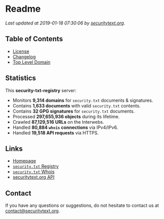 # Readme

_Last updated at 2019-01-18 07:30:06 by [securitytext.org](https://securitytext.org)._

## Table of Contents

* [License](LICENSE.md)
* [Changelog](CHANGELOG.md)
* [Top Level Domain](TLD.md)

## Statistics

This **security-txt-registry** server:

* Monitors **9,314 domains** for `security.txt` documents & signatures.
* Contains **1,633 documents** with valid `security.txt` contents.
* Contains **32 GPG signatures** for `security.txt` documents.
* Processed **297,655,936 objects** during its lifetime.
* Crawled **87,129,516 URLs** on the Interwebs.
* Handled **80,884 `whois` connections** via IPv4/IPv6.
* Handled **19,518 API requests** via HTTPS.

## Links

* [Homepage](https://securitytext.org)
* [`security.txt` Registry](https://registry.securitytext.org)
* [`security.txt` Whois](https://whois.securitytext.org)
* [securitytext.org API](https://api.securitytext.org)

## Contact

If you have any questions or suggestions, do not hesitate to contact us at contact@securitytext.org.
